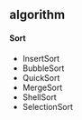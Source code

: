 ## algorithm
#### Sort
* InsertSort
* BubbleSort
* QuickSort
* MergeSort
* ShellSort
* SelectionSort